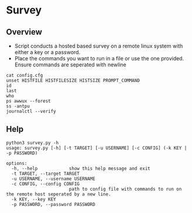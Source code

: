 # Survey
## Overview
- Script conducts a hosted based survey on a remote linux system with either a key or a password.  
- Place the commands you want to run in a file or use the one provided.  Ensure commands are seperated with newline
````
cat config.cfg 
unset HISTFILE HISTFILESIZE HISTSIZE PROMPT_COMMAND
id
last
who
ps awwux --forest 
ss -antpu 
journalctl --verify 
````
## Help
````
python3 survey.py -h
usage: survey.py [-h] [-t TARGET] [-u USERNAME] [-c CONFIG] (-k KEY | -p PASSWORD)

options:
  -h, --help            show this help message and exit
  -t TARGET, --target TARGET
  -u USERNAME, --username USERNAME
  -c CONFIG, --config CONFIG
                        path to config file with commands to run on the remote host seperated by a new line.
  -k KEY, --key KEY
  -p PASSWORD, --password PASSWORD
````
